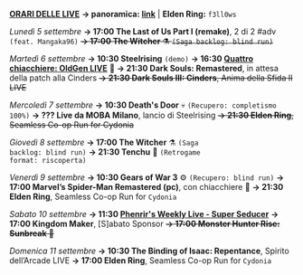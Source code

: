 <b><u>ORARI DELLE LIVE</u></b>
<b>→ panoramica: <a href="https://trello.com/b/iKwdSGf3/sabaku">link</a></b> | <b>Elden Ring:</b> <code>f3ll0ws</code>

<i>Lunedì 5 settembre</i>
<b>→ 17:00 The Last of Us Part I (remake)</b>, 2 di 2 #adv <code>(feat. Mangaka96)</code></s>
<s><b>→ 17:00 The Witcher</b> ⚗️ <code>(Saga backlog: blind run)</code></s>

<i>Martedì 6 settembre</i>
<b>→ 10:30 Steelrising</b> <code>(demo)</code>
<b>→ 16:30 <a href="https://www.twitch.tv/oldgenproject">Quattro chiacchiere: OldGen LIVE</a></b> 💬
<b>→ 21:30 Dark Souls: Remastered</b>, in attesa della patch alla Cinders
<s><b>→ 21:30 Dark Souls III: Cinders</b>, Anima della Sfida II LIVE</s>

<i>Mercoledì 7 settembre</i>
<b>→ 10:30 Death's Door</b> 💀 <code>(Recupero: completismo 100%)</code>
<b>→ ??? Live da MOBA Milano</b>, lancio di Steelrising
<s><b>→ 21:30 Elden Ring</b>, Seamless Co-op Run for Cydonia</s> 

<i>Giovedì 8 settembre</i>
<b>→ 17:00 The Witcher</b> ⚗️ <code>(Saga backlog: blind run)</code>
<b>→ 21:30 Tenchu</b> 🥷 <code>(Retrogame format: riscoperta)</code>

<i>Venerdì 9 settembre</i>
<b>→ 10:30 Gears of War 3</b> ⚙️ <code>(Recupero: blind run)</code>
<b>→ 17:00 Marvel’s Spider-Man Remastered (pc)</b>, con chiacchiere 🎤
<b>→ 21:30 Elden Ring</b>, Seamless Co-op Run for <code>Cydonia</code>

<i>Sabato 10 settembre</i>
<b>→ 11:30 <a href="https://www.twitch.tv/phenrir_mailoki">Phenrir's Weekly Live - Super Seducer</a></b>
<b>→ 17:00 Kingdom Maker</b>, [S]abato Sponsor
<s><b>→ 17:00 Monster Hunter Rise: Sunbreak</b> 👹</s>

<i>Domenica 11 settembre</i>
<b>→ 10:30 The Binding of Isaac: Repentance</b>, Spirito dell’Arcade LIVE</s>
<b>→ 17:00 Elden Ring</b>, Seamless Co-op Run for <code>Cydonia</code>
